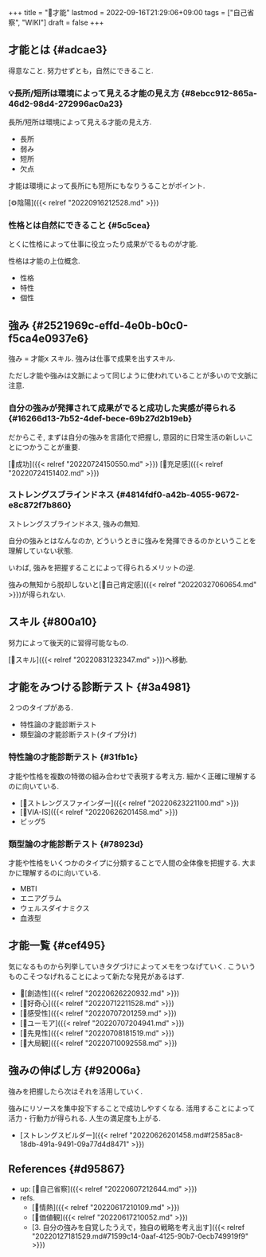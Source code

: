 +++
title = "📝才能"
lastmod = 2022-09-16T21:29:06+09:00
tags = ["自己省察", "WIKI"]
draft = false
+++

## 才能とは {#adcae3}

得意なこと. 努力せずとも，自然にできること.


### 💡長所/短所は環境によって見える才能の見え方 {#8ebcc912-865a-46d2-98d4-272996ac0a23}

長所/短所は環境によって見える才能の見え方.

-   長所
-   弱み
-   短所
-   欠点

才能は環境によって長所にも短所にもなりうることがポイント.

[⚙陰陽]({{< relref "20220916212528.md" >}})


### 性格とは自然にできること {#5c5cea}

とくに性格によって仕事に役立ったり成果がでるものが才能.

性格は才能の上位概念.

-   性格
-   特性
-   個性


## 強み {#2521969c-effd-4e0b-b0c0-f5ca4e0937e6}

強み = 才能x スキル. 強みは仕事で成果を出すスキル.

ただし才能や強みは文脈によって同じように使われていることが多いので文脈に注意.


### 自分の強みが発揮されて成果がでると成功した実感が得られる {#16266d13-7b52-4def-bece-69b27d2b19eb}

だからこそ, まずは自分の強みを言語化で把握し, 意図的に日常生活の新しいことにつかうことが重要.

[🔖成功]({{< relref "20220724150550.md" >}}) [🔖充足感]({{< relref "20220724151402.md" >}})


### ストレングスブラインドネス {#4814fdf0-a42b-4055-9672-e8c872f7b860}

ストレングスブラインドネス, 強みの無知.

自分の強みとはなんなのか, どういうときに強みを発揮できるのかということを理解していない状態.

いわば, 強みを把握することによって得られるメリットの逆.

強みの無知から脱却しないと[📝自己肯定感]({{< relref "20220327060654.md" >}})が得られない.


## スキル {#800a10}

努力によって後天的に習得可能なもの.

[🔖スキル]({{< relref "20220831232347.md" >}})へ移動.


## 才能をみつける診断テスト {#3a4981}

２つのタイプがある.

-   特性論の才能診断テスト
-   類型論の才能診断テスト(タイプ分け)


### 特性論の才能診断テスト {#31fb1c}

才能や性格を複数の特徴の組み合わせで表現する考え方. 細かく正確に理解するのに向いている.

-   [📝ストレングスファインダー]({{< relref "20220623221100.md" >}})
-   [📝VIA-IS]({{< relref "20220626201458.md" >}})
-   ビッグ5


### 類型論の才能診断テスト {#78923d}

才能や性格をいくつかのタイプに分類することで人間の全体像を把握する. 大まかに理解するのに向いている.

-   MBTI
-   エニアグラム
-   ウェルスダイナミクス
-   血液型


## 才能一覧 {#cef495}

気になるものから列挙していきタグづけによってメモをつなげていく. こういうものこそつなげれることによって新たな発見があるはず.

-   📝[創造性]({{< relref "20220626220932.md" >}})
-   [📝好奇心]({{< relref "20220712211528.md" >}})
-   [📝感受性]({{< relref "20220707201259.md" >}})
-   [📝ユーモア]({{< relref "20220707204941.md" >}})
-   [📝先見性]({{< relref "20220708181519.md" >}})
-   [📝大局観]({{< relref "20220710092558.md" >}})


## 強みの伸ばし方 {#92006a}

強みを把握したら次はそれを活用していく.

強みにリソースを集中投下することで成功しやすくなる. 活用することによって活力・行動力が得られる. 人生の満足度も上がる.

-   [ストレングスビルダー]({{< relref "20220626201458.md#f2585ac8-18db-491a-9491-09a77d4d8471" >}})


## References {#d95867}

-   up: [📝自己省察]({{< relref "20220607212644.md" >}})
-   refs.
    -   [📝情熱]({{< relref "20220617210109.md" >}})
    -   [📝価値観]({{< relref "20220617210052.md" >}})
    -   [3. 自分の強みを自覚したうえで，独自の戦略を考え出す]({{< relref "20220127181529.md#71599c14-0aaf-4125-90b7-0ecb749919f9" >}})
